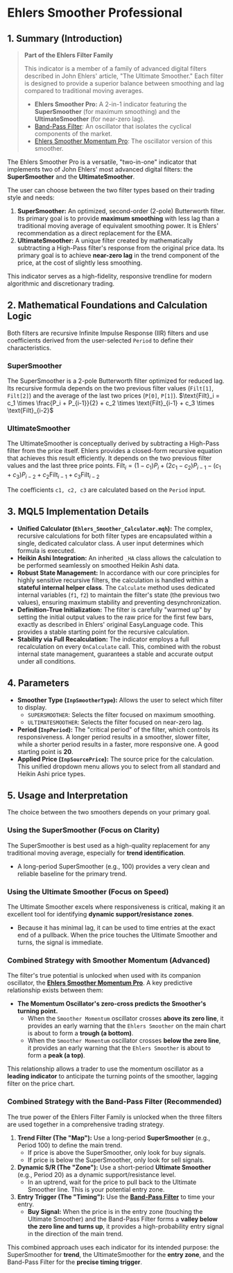 # Ehlers Smoother Professional

## 1. Summary (Introduction)

> **Part of the Ehlers Filter Family**
>
> This indicator is a member of a family of advanced digital filters described in John Ehlers' article, "The Ultimate Smoother." Each filter is designed to provide a superior balance between smoothing and lag compared to traditional moving averages.
>
> * **Ehlers Smoother Pro:** A 2-in-1 indicator featuring the **SuperSmoother** (for maximum smoothing) and the **UltimateSmoother** (for near-zero lag).
> * [Band-Pass Filter](./BandPass_Filter_Pro.md): An oscillator that isolates the cyclical components of the market.
> * [Ehlers Smoother Momentum Pro](./Ehlers_Smoother_Momentum_Pro.md): The oscillator version of this smoother.

The Ehlers Smoother Pro is a versatile, "two-in-one" indicator that implements two of John Ehlers' most advanced digital filters: the **SuperSmoother** and the **UltimateSmoother**.

The user can choose between the two filter types based on their trading style and needs:

1. **SuperSmoother:** An optimized, second-order (2-pole) Butterworth filter. Its primary goal is to provide **maximum smoothing** with less lag than a traditional moving average of equivalent smoothing power. It is Ehlers' recommendation as a direct replacement for the EMA.
2. **UltimateSmoother:** A unique filter created by mathematically subtracting a High-Pass filter's response from the original price data. Its primary goal is to achieve **near-zero lag** in the trend component of the price, at the cost of slightly less smoothing.

This indicator serves as a high-fidelity, responsive trendline for modern algorithmic and discretionary trading.

## 2. Mathematical Foundations and Calculation Logic

Both filters are recursive Infinite Impulse Response (IIR) filters and use coefficients derived from the user-selected `Period` to define their characteristics.

### SuperSmoother

The SuperSmoother is a 2-pole Butterworth filter optimized for reduced lag. Its recursive formula depends on the two previous filter values (`Filt[1]`, `Filt[2]`) and the average of the last two prices (`P[0]`, `P[1]`).
$\text{Filt}_i = c_1 \times \frac{P_i + P_{i-1}}{2} + c_2 \times \text{Filt}_{i-1} + c_3 \times \text{Filt}_{i-2}$

### UltimateSmoother

The UltimateSmoother is conceptually derived by subtracting a High-Pass filter from the price itself. Ehlers provides a closed-form recursive equation that achieves this result efficiently. It depends on the two previous filter values and the last three price points.
$\text{Filt}_i = (1-c_1)P_i + (2c_1-c_2)P_{i-1} - (c_1+c_3)P_{i-2} + c_2\text{Filt}_{i-1} + c_3\text{Filt}_{i-2}$

The coefficients `c1, c2, c3` are calculated based on the `Period` input.

## 3. MQL5 Implementation Details

* **Unified Calculator (`Ehlers_Smoother_Calculator.mqh`):** The complex, recursive calculations for both filter types are encapsulated within a single, dedicated calculator class. A user input determines which formula is executed.
* **Heikin Ashi Integration:** An inherited `_HA` class allows the calculation to be performed seamlessly on smoothed Heikin Ashi data.
* **Robust State Management:** In accordance with our core principles for highly sensitive recursive filters, the calculation is handled within a **stateful internal helper class**. The `Calculate` method uses dedicated internal variables (`f1`, `f2`) to maintain the filter's state (the previous two values), ensuring maximum stability and preventing desynchronization.
* **Definition-True Initialization:** The filter is carefully "warmed up" by setting the initial output values to the raw price for the first few bars, exactly as described in Ehlers' original EasyLanguage code. This provides a stable starting point for the recursive calculation.
* **Stability via Full Recalculation:** The indicator employs a full recalculation on every `OnCalculate` call. This, combined with the robust internal state management, guarantees a stable and accurate output under all conditions.

## 4. Parameters

* **Smoother Type (`InpSmootherType`):** Allows the user to select which filter to display.
  * `SUPERSMOOTHER`: Selects the filter focused on maximum smoothing.
  * `ULTIMATESMOOTHER`: Selects the filter focused on near-zero lag.
* **Period (`InpPeriod`):** The "critical period" of the filter, which controls its responsiveness. A longer period results in a smoother, slower filter, while a shorter period results in a faster, more responsive one. A good starting point is **20**.
* **Applied Price (`InpSourcePrice`):** The source price for the calculation. This unified dropdown menu allows you to select from all standard and Heikin Ashi price types.

## 5. Usage and Interpretation

The choice between the two smoothers depends on your primary goal.

### Using the SuperSmoother (Focus on Clarity)

The SuperSmoother is best used as a high-quality replacement for any traditional moving average, especially for **trend identification**.

* A long-period SuperSmoother (e.g., 100) provides a very clean and reliable baseline for the primary trend.

### Using the Ultimate Smoother (Focus on Speed)

The Ultimate Smoother excels where responsiveness is critical, making it an excellent tool for identifying **dynamic support/resistance zones**.

* Because it has minimal lag, it can be used to time entries at the exact end of a pullback. When the price touches the Ultimate Smoother and turns, the signal is immediate.

### Combined Strategy with Smoother Momentum (Advanced)

The filter's true potential is unlocked when used with its companion oscillator, the **[Ehlers Smoother Momentum Pro](./Ehlers_Smoother_Momentum_Pro.md)**. A key predictive relationship exists between them:

* **The Momentum Oscillator's zero-cross predicts the Smoother's turning point.**
  * When the `Smoother Momentum` oscillator crosses **above its zero line**, it provides an early warning that the `Ehlers Smoother` on the main chart is about to form a **trough (a bottom)**.
  * When the `Smoother Momentum` oscillator crosses **below the zero line**, it provides an early warning that the `Ehlers Smoother` is about to form a **peak (a top)**.

This relationship allows a trader to use the momentum oscillator as a **leading indicator** to anticipate the turning points of the smoother, lagging filter on the price chart.

### Combined Strategy with the Band-Pass Filter (Recommended)

The true power of the Ehlers Filter Family is unlocked when the three filters are used together in a comprehensive trading strategy.

1. **Trend Filter (The "Map"):** Use a long-period **SuperSmoother** (e.g., Period 100) to define the main trend.
    * If price is above the SuperSmoother, only look for buy signals.
    * If price is below the SuperSmoother, only look for sell signals.
2. **Dynamic S/R (The "Zone"):** Use a short-period **Ultimate Smoother** (e.g., Period 20) as a dynamic support/resistance level.
    * In an uptrend, wait for the price to pull back to the Ultimate Smoother line. This is your potential entry zone.
3. **Entry Trigger (The "Timing"):** Use the **[Band-Pass Filter](./BandPass_Filter_Pro.md)** to time your entry.
    * **Buy Signal:** When the price is in the entry zone (touching the Ultimate Smoother) and the Band-Pass Filter forms a **valley below the zero line and turns up**, it provides a high-probability entry signal in the direction of the main trend.

This combined approach uses each indicator for its intended purpose: the SuperSmoother for **trend**, the UltimateSmoother for the **entry zone**, and the Band-Pass Filter for the **precise timing trigger**.
